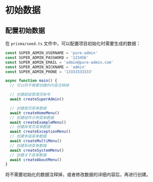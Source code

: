 # 初始数据

## 配置初始数据

在 `prisma/seed.ts` 文件中，可以配置项目初始化时需要生成的数据：

``` ts
const SUPER_ADMIN_USERNAME = 'pure-admin'
const SUPER_ADMIN_PASSWORD = '123456'
const SUPER_ADMIN_EMAIL = 'admin@pure-admin.com'
const SUPER_ADMIN_NICKNAME = 'admin'
const SUPER_ADMIN_PHONE = '13333333333'

async function main() {
  // 可以将不需要创建的内容注释掉

  // 创建超级管理员账号
  await createSuperAdmin()

  // 创建首页菜单数据
  await createHomeMenu()
  // 创建组件示例菜单数据
  await createExampleMenu()
  // 创建异常页菜单数据
  await createExceptionMenu()
  // 创建多级菜单数据
  await createMultiMenu()
  // 创建系统菜单数据
  await createSystemMenu()
  // 创建关于菜单数据
  await createAboutMenu()
}
```

将不需要初始化的数据注释掉，或者修改数据的详细内容后，再进行创建。
